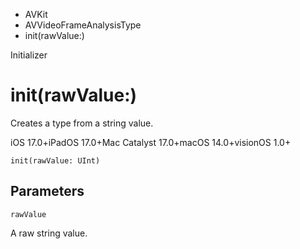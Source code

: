 

- AVKit
- AVVideoFrameAnalysisType
-  init(rawValue:) 

Initializer

# init(rawValue:)

Creates a type from a string value.

iOS 17.0+iPadOS 17.0+Mac Catalyst 17.0+macOS 14.0+visionOS 1.0+

``` source
init(rawValue: UInt)
```

## Parameters 

`rawValue`  

A raw string value.

